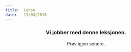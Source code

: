```yaml
---
title:  Lekse
date:   11/03/2018
---
```


### <center>Vi jobber med denne leksjonen.</center>
<center>Prøv igjen senere.</center>